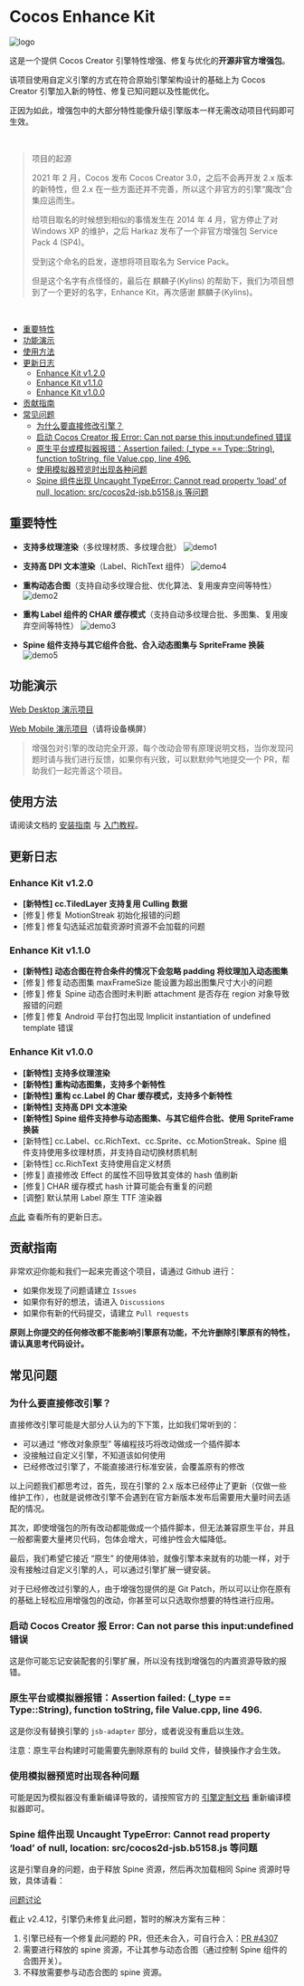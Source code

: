 # Cocos Enhance Kit

![logo](/docs/static/img/logo2.png)

这是一个提供 Cocos Creator 引擎特性增强、修复与优化的**开源非官方增强包**。

该项目使用自定义引擎的方式在符合原始引擎架构设计的基础上为 Cocos Creator 引擎加入新的特性、修复已知问题以及性能优化。

正因为如此，增强包中的大部分特性能像升级引擎版本一样无需改动项目代码即可生效。

<br>

> 项目的起源
> 
>2021 年 2 月，Cocos 发布 Cocos Creator 3.0，之后不会再开发 2.x 版本的新特性，但 2.x 在一些方面还并不完善，所以这个非官方的引擎“魔改”合集应运而生。
>
>给项目取名的时候想到相似的事情发生在 2014 年 4 月，官方停止了对 Windows XP 的维护，之后 Harkaz 发布了一个非官方增强包 Service Pack 4 (SP4)。
>
>受到这个命名的启发，遂想将项目取名为 Service Pack。
>
>但是这个名字有点怪怪的，最后在 麒麟子(Kylins) 的帮助下，我们为项目想到了一个更好的名字，Enhance Kit，再次感谢 麒麟子(Kylins)。

<br>

<!-- @import "[TOC]" {cmd="toc" depthFrom=2 depthTo=6 orderedList=false} -->

<!-- code_chunk_output -->

- [重要特性](#重要特性)
- [功能演示](#功能演示)
- [使用方法](#使用方法)
- [更新日志](#更新日志)
  - [Enhance Kit v1.2.0](#enhance-kit-v120)
  - [Enhance Kit v1.1.0](#enhance-kit-v110)
  - [Enhance Kit v1.0.0](#enhance-kit-v100)
- [贡献指南](#贡献指南)
- [常见问题](#常见问题)
  - [为什么要直接修改引擎？](#为什么要直接修改引擎)
  - [启动 Cocos Creator 报 Error: Can not parse this input:undefined 错误](#启动-cocos-creator-报-error-can-not-parse-this-inputundefined-错误)
  - [原生平台或模拟器报错：Assertion failed: (_type == Type::String), function toString, file Value.cpp, line 496.](#原生平台或模拟器报错assertion-failed-_type--typestring-function-tostring-file-valuecpp-line-496)
  - [使用模拟器预览时出现各种问题](#使用模拟器预览时出现各种问题)
  - [Spine 组件出现 Uncaught TypeError: Cannot read property ‘load’ of null, location: src/cocos2d-jsb.b5158.js 等问题](#spine-组件出现-uncaught-typeerror-cannot-read-property-load-of-null-location-srccocos2d-jsbb5158js-等问题)

<!-- /code_chunk_output -->

## 重要特性

- **支持多纹理渲染**（多纹理材质、多纹理合批）
  ![demo1](/docs/static/demo-imgs/demo1.png)

- **支持高 DPI 文本渲染**（Label、RichText 组件）
  ![demo4](/docs/static/demo-imgs/demo4.png)

- **重构动态合图**（支持自动多纹理合批、优化算法、复用废弃空间等特性）
  ![demo2](/docs/static/demo-imgs/demo2.png)

- **重构 Label 组件的 CHAR 缓存模式**（支持自动多纹理合批、多图集、复用废弃空间等特性）
  ![demo3](/docs/static/demo-imgs/demo3.png)

- **Spine 组件支持与其它组件合批、合入动态图集与 SpriteFrame 换装**
  ![demo5](/docs/static/demo-imgs/demo5.png)

## 功能演示

[Web Desktop 演示项目](https://smallmain.gitee.io/cocos-enhance-kit/demo/v1.0.0/web-desktop/index.html)

[Web Mobile 演示项目](https://smallmain.gitee.io/cocos-enhance-kit/demo/v1.0.0/web-mobile/index.html)（请将设备横屏）

> 增强包对引擎的改动完全开源，每个改动会带有原理说明文档，当你发现问题时请与我们进行反馈，如果你有兴致，可以默默帅气地提交一个 PR，帮助我们一起完善这个项目。

## 使用方法

请阅读文档的 [安装指南](https://smallmain.gitee.io/cocos-enhance-kit/docs/installation-guide/installation-intro) 与 [入门教程](https://smallmain.gitee.io/cocos-enhance-kit/docs/start-guide/start-guide-intro)。

## 更新日志

### Enhance Kit v1.2.0

- **[新特性] cc.TiledLayer 支持复用 Culling 数据**
- [修复] 修复 MotionStreak 初始化报错的问题
- [修复] 修复勾选延迟加载资源时资源不会加载的问题

### Enhance Kit v1.1.0

- **[新特性] 动态合图在符合条件的情况下会忽略 padding 将纹理加入动态图集**
- [修复] 修复动态图集 maxFrameSize 能设置为超出图集尺寸大小的问题
- [修复] 修复 Spine 动态合图时未判断 attachment 是否存在 region 对象导致报错的问题
- [修复] 修复 Android 平台打包出现 Implicit instantiation of undefined template 错误

### Enhance Kit v1.0.0

- **[新特性] 支持多纹理渲染**
- **[新特性] 重构动态图集，支持多个新特性**
- **[新特性] 重构 cc.Label 的 Char 缓存模式，支持多个新特性**
- **[新特性] 支持高 DPI 文本渲染**
- **[新特性] Spine 组件支持参与动态图集、与其它组件合批、使用 SpriteFrame 换装**
- [新特性] cc.Label、cc.RichText、cc.Sprite、cc.MotionStreak、Spine 组件支持使用多纹理材质，并支持自动切换材质机制
- [新特性] cc.RichText 支持使用自定义材质
- [修复] 直接修改 Effect 的属性不回导致其变体的 hash 值刷新
- [修复] CHAR 缓存模式 hash 计算可能会有重复的问题
- [调整] 默认禁用 Label 原生 TTF 渲染器

[点此](https://smallmain.gitee.io/cocos-enhance-kit/docs/update-log) 查看所有的更新日志。

## 贡献指南

非常欢迎你能和我们一起来完善这个项目，请通过 Github 进行：

- 如果你发现了问题请建立 `Issues`
- 如果你有好的想法，请进入 `Discussions`
- 如果你有新的代码提交，请建立 `Pull requests`

**原则上你提交的任何修改都不能影响引擎原有功能，不允许删除引擎原有的特性，请认真思考代码设计。**

## 常见问题

### 为什么要直接修改引擎？

直接修改引擎可能是大部分人认为的下下策，比如我们常听到的：

- 可以通过 “修改对象原型” 等编程技巧将改动做成一个插件脚本
- 没接触过自定义引擎，不知道该如何使用
- 已经修改过引擎了，不能直接进行标准安装，会覆盖原有的修改

以上问题我们都思考过，首先，现在引擎的 2.x 版本已经停止了更新（仅做一些维护工作），也就是说修改引擎不会遇到在官方新版本发布后需要用大量时间去适配的情况。

其次，即使增强包的所有改动都能做成一个插件脚本，但无法兼容原生平台，并且一般都需要大量拷贝代码，包体会增大，可维护性会大幅降低。

最后，我们希望它接近 “原生” 的使用体验，就像引擎本来就有的功能一样，对于没有接触过自定义引擎的人，可以通过引擎扩展一键安装。

对于已经修改过引擎的人，由于增强包提供的是 Git Patch，所以可以让你在原有的基础上轻松应用增强包的改动，你甚至可以只选取你想要的特性进行应用。

### 启动 Cocos Creator 报 Error: Can not parse this input:undefined 错误

这是你可能忘记安装配套的引擎扩展，所以没有找到增强包的内置资源导致的报错。

### 原生平台或模拟器报错：Assertion failed: (_type == Type::String), function toString, file Value.cpp, line 496.

这是你没有替换引擎的 `jsb-adapter` 部分，或者说没有重启以生效。

注意：原生平台构建时可能需要先删除原有的 build 文件，替换操作才会生效。

### 使用模拟器预览时出现各种问题

可能是因为模拟器没有重新编译导致的，请按照官方的 [引擎定制文档](https://docs.cocos.com/creator/2.4/manual/zh/advanced-topics/engine-customization.html#25-%E7%BC%96%E8%AF%91%E6%A8%A1%E6%8B%9F%E5%99%A8) 重新编译模拟器即可。

### Spine 组件出现 Uncaught TypeError: Cannot read property ‘load’ of null, location: src/cocos2d-jsb.b5158.js 等问题

这是引擎自身的问题，由于释放 Spine 资源，然后再次加载相同 Spine 资源时导致，具体请看：

[问题讨论](https://forum.cocos.org/t/topic/137649/148)

截止 v2.4.12，引擎仍未修复此问题，暂时的解决方案有三种：

1. 引擎已经有一个修复此问题的 PR，但还未合入，可自行合入：[PR #4307](https://github.com/cocos/engine-native/pull/4307)
2. 需要进行释放的 spine 资源，不让其参与动态合图（通过控制 Spine 组件的合图开关）。
3. 不释放需要参与动态合图的 spine 资源。
